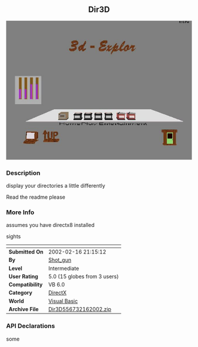 ﻿<div align="center">

## Dir3D

<img src="PIC20022162117513982.jpg">
</div>

### Description

display your directories a little differently

Read the readme please
 
### More Info
 
assumes you have directx8 installed

sights


<span>             |<span>
---                |---
**Submitted On**   |2002-02-16 21:15:12
**By**             |[Shot\_gun](https://github.com/Planet-Source-Code/PSCIndex/blob/master/ByAuthor/shot-gun.md)
**Level**          |Intermediate
**User Rating**    |5.0 (15 globes from 3 users)
**Compatibility**  |VB 6\.0
**Category**       |[DirectX](https://github.com/Planet-Source-Code/PSCIndex/blob/master/ByCategory/directx__1-44.md)
**World**          |[Visual Basic](https://github.com/Planet-Source-Code/PSCIndex/blob/master/ByWorld/visual-basic.md)
**Archive File**   |[Dir3D556732162002\.zip](https://github.com/Planet-Source-Code/shot-gun-dir3d__1-31863/archive/master.zip)

### API Declarations

some





